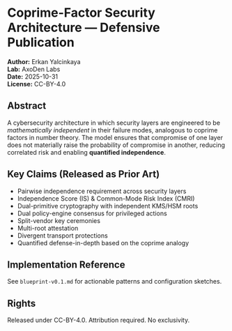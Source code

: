 # Coprime-Factor Security Architecture — Defensive Publication

**Author:** Erkan Yalcinkaya  
**Lab:** AxoDen Labs  
**Date:** 2025-10-31  
**License:** CC-BY-4.0

## Abstract
A cybersecurity architecture in which security layers are engineered to be *mathematically independent* in their failure modes, analogous to coprime factors in number theory. The model ensures that compromise of one layer does not materially raise the probability of compromise in another, reducing correlated risk and enabling **quantified independence**.

## Key Claims (Released as Prior Art)
- Pairwise independence requirement across security layers  
- Independence Score (IS) & Common-Mode Risk Index (CMRI)  
- Dual-primitive cryptography with independent KMS/HSM roots  
- Dual policy-engine consensus for privileged actions  
- Split-vendor key ceremonies  
- Multi-root attestation  
- Divergent transport protections  
- Quantified defense-in-depth based on the coprime analogy

## Implementation Reference
See `blueprint-v0.1.md` for actionable patterns and configuration sketches.

## Rights
Released under CC-BY-4.0. Attribution required. No exclusivity.
